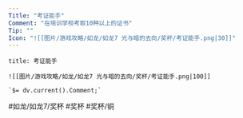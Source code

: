 ```yaml
---
Title: "考证能手"
Comment: "在培训学校考取10种以上的证书"
Tip: ""
Icon: "![[图片/游戏攻略/如龙/如龙7 光与暗的去向/奖杯/考证能手.png|30]]"
---
```

```ad-common-bronze-trophy
title: 考证能手

![[图片/游戏攻略/如龙/如龙7 光与暗的去向/奖杯/考证能手.png|100]]

`$= dv.current().Comment;`

```

#如龙/如龙7/奖杯 #奖杯 #奖杯/铜

